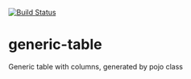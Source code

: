 [![Build Status](https://travis-ci.org/GooKv/generic-table.svg?branch=master)](https://travis-ci.org/GooKv/generic-table)

# generic-table
Generic table with columns, generated by pojo class
